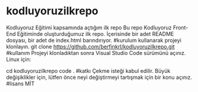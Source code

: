 # kodluyoruzilkrepo
Kodluyoruz Eğitimi kapsamında açtığım ilk repo
Bu repo Kodluyoruz Front-End Eğitiminde oluşturduğumuz ilk repo. İçerisinde bir adet README dosyası, bir adet de index.html barındırıyor.
#kurulum
kullanarak projeyi klonlayın.
git clone https://github.com/berfinkrl/kodluyoruzilkrepo.git
#kullanım
Projeyi klonladıktan sonra Visual Studio Code sürümünü açınız.
Linux için:

cd kodluyoruzilkrepo
code .
#katkı
Çekme isteği kabul edilir. Büyük değişiklikler için, lütfen önce neyi değiştirmeyi tartışmak için bir konu açınız.
#lisans
MİT
